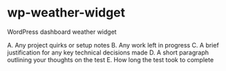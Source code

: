 # wp-weather-widget
WordPress dashboard weather widget

A. Any project quirks or setup notes
B. Any work left in progress
C. A brief justification for any key technical decisions made
D. A short paragraph outlining your thoughts on the test
E. How long the test took to complete
